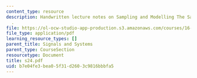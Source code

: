 ```yaml
---
content_type: resource
description: Handwritten lecture notes on Sampling and Modelling The Sampling Process
  .
file: https://ol-ocw-studio-app-production.s3.amazonaws.com/courses/16-01-unified-engineering-i-ii-iii-iv-fall-2005-spring-2006/b7e04fe3bea05f31d2603c9816bbbfa5_s24.pdf
file_type: application/pdf
learning_resource_types: []
parent_title: Signals and Systems
parent_type: CourseSection
resourcetype: Document
title: s24.pdf
uid: b7e04fe3-bea0-5f31-d260-3c9816bbbfa5
---
```

